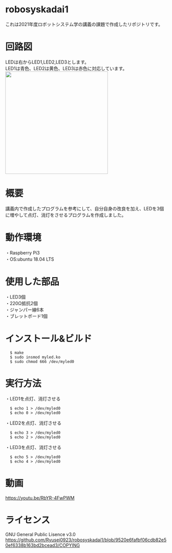 # robosyskadai1  
これは2021年度ロボットシステム学の講義の課題で作成したリポジトリです。
# 回路図 
LEDは右からLED1,LED2,LED3とします。  
LED1は青色、LED2は黄色、LED3は赤色に対応しています。
<img src=
"https://user-images.githubusercontent.com/95923905/146577790-346307f1-1cc0-4109-89aa-c2e057048e78.jpg"
width="320px">
# 概要  
講義内で作成したプログラムを参考にして、自分自身の改良を加え、LEDを3個に増やして点灯、消灯をさせるプログラムを作成しました。
# 動作環境  
・Raspberry Pi3  
・OS:ubuntu 18.04 LTS  
# 使用した部品
・LED3個  
・220Ω抵抗2個  
・ジャンパー線6本  
・ブレットボード1個   
# インストール&ビルド    
       
      $ make
      $ sudo insmod myled.ko
      $ sudo chmod 666 /dev/myled0  
# 実行方法  
・LED1を点灯、消灯させる  
       
      $ echo 1 > /dev/myled0
      $ echo 0 > /dev/myled0  
・LED2を点灯、消灯させる  
       
      $ echo 3 > /dev/myled0
      $ echo 2 > /dev/myled0  
・LED3を点灯、消灯させる  
       
      $ echo 5 > /dev/myled0
      $ echo 4 > /dev/myled0  
# 動画  
https://youtu.be/RbYR-4FwPWM  
# ライセンス  
GNU General Public Lisence v3.0  
https://github.com/Ryusei0923/robosyskadai1/blob/9520e6fafbf06cdb82e50ef6338b163bd2bcead3/COPYING
